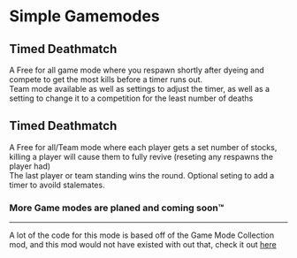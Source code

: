 # Simple Gamemodes


## Timed Deathmatch

A Free for all game mode where you respawn shortly after dyeing and compete to get the most kills before a timer runs out. \
Team mode available as well as settings to adjust the timer, as well as a setting to change it to a competition for the least number of deaths

## Timed Deathmatch

A Free for all/Team mode where each player gets a set number of stocks, killing a player will cause them to fully revive (reseting any respawns  the player had)\
The last player or team standing wins the round. Optional seting to add a timer to avoild stalemates.

### More Game modes are planed and coming soon™ 
---
A lot of the code for this mode is based off of the Game Mode Collection mod, and this mod would not have existed with out that, check it out [here](https://rounds.thunderstore.io/package/Pykess/Game_Mode_Collection/)